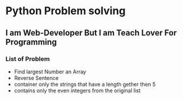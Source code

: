 # Python Problem solving

## I am Web-Developer But I am Teach Lover For Programming

### List of Problem

- Find largest Number an Array
- Reverse Sentence
- container only the strings that have a length gether then 5
- contains only the even integers from the original list
